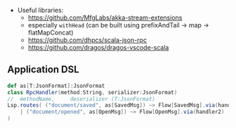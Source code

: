 - Useful libraries:
  - https://github.com/MfgLabs/akka-stream-extensions
  - especially `withHead` (can be built using prefixAndTail -> map -> flatMapConcat)
  - https://github.com/dhpcs/scala-json-rpc
  - https://github.com/dragos/dragos-vscode-scala

## Application DSL

``` scala
def as[T:JsonFormat]:JsonFormat
class RpcHandler(method:String, serializer:JsonFormat)
//  methodName,     deserializer (T:JsonFormat)
Lsp.routes( ("document/saved", as[SavedMsg]) ~> Flow[SavedMsg].via(handler)
    | ("document/opened", as[OpenMsg]) ~> Flow[OpenMsg].via(handler2)
)
```
